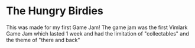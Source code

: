 # The Hungry Birdies
 
This was made for my first Game Jam! The game jam was the first Vimlark Game Jam which lasted 1 week and had the limitation of "collectables" and the theme of "there and back"
